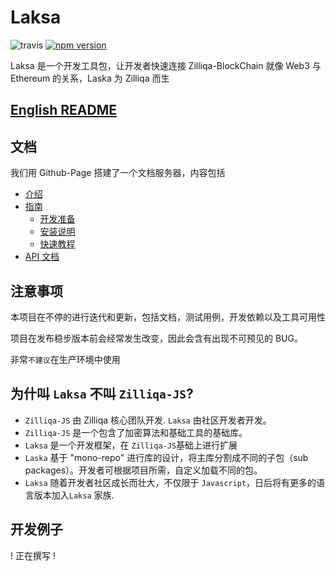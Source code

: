 # Laksa

![travis](https://travis-ci.com/FireStack-Lab/Laksa.svg?branch=master)
[![npm version](https://img.shields.io/npm/v/laksa.svg?style=flat-square)](https://www.npmjs.org/package/laksa)

Laksa 是一个开发工具包，让开发者快速连接 Zilliqa-BlockChain
就像 Web3 与 Ethereum 的关系，Laska 为 Zilliqa 而生

## [English README](./README.md)

## 文档

我们用 Github-Page 搭建了一个文档服务器，内容包括

- [介绍](https://firestack-lab.github.io/Laksa-docs/zh)
- [指南](https://firestack-lab.github.io/Laksa-docs/zh/guide/)
  - [开发准备](https://firestack-lab.github.io/Laksa-docs/zh/guide/#preparation-for-dev-env-required)
  - [安装说明](https://firestack-lab.github.io/Laksa-docs/zh/guide/#install)
  - [快速教程](https://firestack-lab.github.io/Laksa-docs/zh/guide/QuickTutorial.html)
- [API 文档](https://firestack-lab.github.io/Laksa-docs/zh/api/)

## 注意事项

本项目在不停的进行迭代和更新，包括文档，测试用例，开发依赖以及工具可用性

项目在发布稳步版本前会经常发生改变，因此会含有出现不可预见的 BUG。

非常`不建议`在生产环境中使用

## 为什叫 `Laksa` 不叫 `Zilliqa-JS`?

- `Zilliqa-JS` 由 Zilliqa 核心团队开发. `Laksa` 由社区开发者开发。
- `Zilliqa-JS` 是一个包含了加密算法和基础工具的基础库。
- `Laksa` 是一个开发框架，在 `Zilliqa-JS`基础上进行扩展
- `Laska` 基于 "mono-repo" 进行库的设计，将主库分割成不同的子包（sub packages）。开发者可根据项目所需，自定义加载不同的包。
- `Laksa` 随着开发者社区成长而壮大，不仅限于 `Javascript`，日后将有更多的语言版本加入`Laksa` 家族.

## 开发例子

! 正在撰写 !
